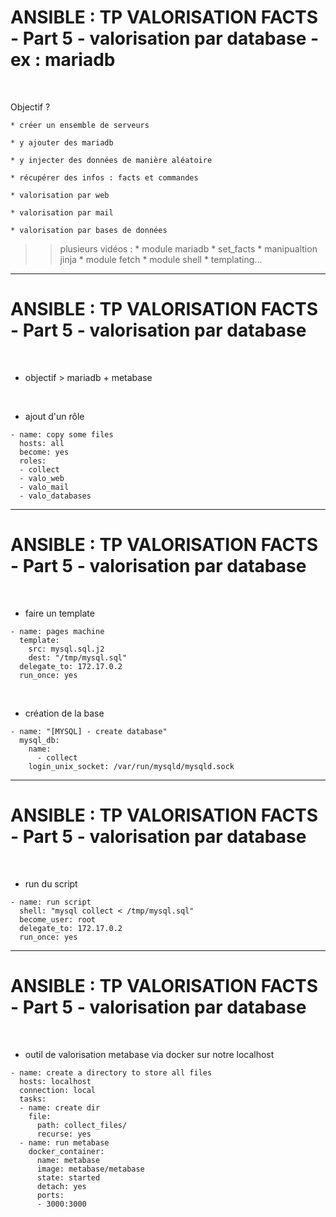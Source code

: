 

# ANSIBLE : TP VALORISATION FACTS - Part 5 - valorisation par database - ex : mariadb

<br>

Objectif ?

	* créer un ensemble de serveurs

	* y ajouter des mariadb

	* y injecter des données de manière aléatoire

	* récupérer des infos : facts et commandes

	* valorisation par web

	* valorisation par mail

	* valorisation par bases de données


>> plusieurs vidéos :
		* module mariadb
		* set_facts
		* manipualtion jinja
		* module fetch
		* module shell
		* templating...

----------------------------------------------------------------------------

# ANSIBLE : TP VALORISATION FACTS - Part 5 - valorisation par database


<br>

* objectif > mariadb + metabase

<br>

* ajout d'un rôle

```
- name: copy some files
  hosts: all
  become: yes
  roles:
  - collect
  - valo_web
  - valo_mail
  - valo_databases
```

----------------------------------------------------------------------------

# ANSIBLE : TP VALORISATION FACTS - Part 5 - valorisation par database

<br>

* faire un template

```
- name: pages machine
  template:
    src: mysql.sql.j2
    dest: "/tmp/mysql.sql"
  delegate_to: 172.17.0.2
  run_once: yes
```

<br>

* création de la base

```
- name: "[MYSQL] - create database"
  mysql_db:
    name:
      - collect
    login_unix_socket: /var/run/mysqld/mysqld.sock
```

----------------------------------------------------------------------------

# ANSIBLE : TP VALORISATION FACTS - Part 5 - valorisation par database

<br>

* run du script

```
- name: run script
  shell: "mysql collect < /tmp/mysql.sql"
  become_user: root
  delegate_to: 172.17.0.2
  run_once: yes
```

----------------------------------------------------------------------------

# ANSIBLE : TP VALORISATION FACTS - Part 5 - valorisation par database


<br>

* outil de valorisation metabase via docker sur notre localhost

```
- name: create a directory to store all files
  hosts: localhost
  connection: local
  tasks:
  - name: create dir
    file:
      path: collect_files/
      recurse: yes
  - name: run metabase
    docker_container:
      name: metabase
      image: metabase/metabase
      state: started
      detach: yes
      ports:
      - 3000:3000
```
